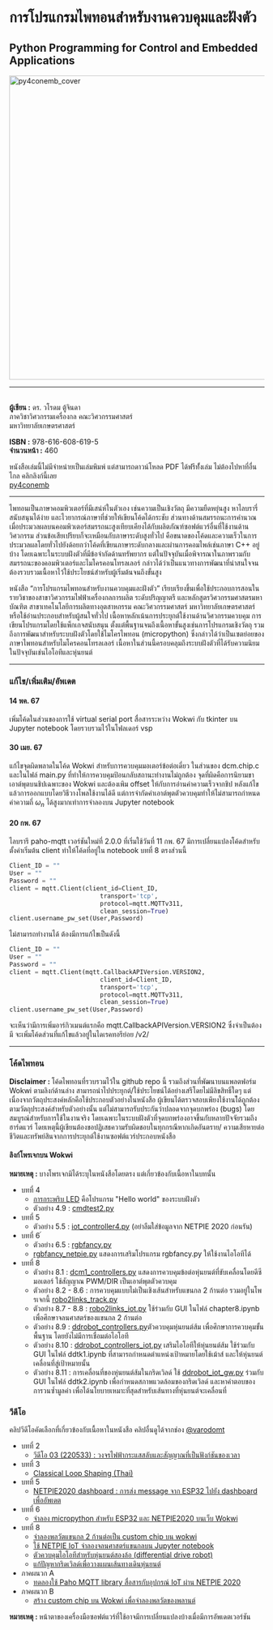 # การโปรแกรมไพทอนสำหรับงานควบคุมและฝังตัว

## Python Programming for Control and Embedded Applications

<img src="https://drive.google.com/uc?id=19irK_Lqk0BtMGrlq-kmb6powwAsoIg0Q" width=600 alt="py4conemb_cover"/>
<hr>
<br><b>ผู้เขียน :</b> ดร. วโรดม ตู้จินดา
<br>ภาควิชาวิศวกรรมเครื่องกล คณะวิศวกรรมศาสตร์
<br>มหาวิทยาลัยเกษตรศาสตร์
<p />
<p />
<b>ISBN :</b> 978-616-608-619-5
<br><b>จำนวนหน้า :</b> 460 
<p />
หนังสือเล่มนี้ไม่มีจำหน่ายเป็นเล่มพิมพ์ แต่สามารถดาวน์โหลด PDF ได้ฟรีทั้่งเล่ม ไม่ต้องไปหาที่อื่นไกล คลิกลิงก์นี้เลย 
<br><a href="https://drive.google.com/file/d/1NplIDw-kojc8b0gLTpcQZE3m9YRQV7M3/view?usp=sharing">py4conemb</a>

<hr>
<p />
ไพทอนเป็นภาษาคอมพิวเตอร์ที่มีเสน่ห์ในตัวเอง เช่นความเป็นเชิงวัตถุ มีความยืดหยุ่นสูง หาไลบรารี่สนับสนุนได้ง่าย และไวยากรณ์ภาษาที่ช่วยให้เขียนโค้ดได้กระชับ ส่วนทางด้านสมรรถนะการคำนวณเมื่อประมวลผลบนคอมพิวเตอร์สมรรถนะสูงเทียบเคียงได้กับผลิตภัณฑ์ซอฟต์แวร์อื่นที่ใช้งานด้านวิศวกรรม ส่วนข้อเสียเปรียบก็จะเหมือนกับภาษาระดับสูงทั่วไป คือขนาดของโค้ดและความเร็วในการประมวลผลโดยทั่วไปยังด้อยกว่าโค้ดที่เขียนภาษาระดับกลางและผ่านการคอมไพล์เช่นภาษา C++ อยู่บ้าง โดยเฉพาะในระบบฝังตัวที่มีข้อจำกัดด้านทรัพยากร แต่ในปัจจุบันเมื่อพิจารณาในภาพรวมกับสมรรถนะของคอมพิวเตอร์และไมโครคอนโทรลเลอร์ กล่าวได้ว่าเป็นแนวทางการพัฒนาที่น่าสนใจจนต้องรวบรวมเนื้อหาไว้ใช้ประโยชน์สำหรับผู้เริ่มต้นจนถึงขั้นสูง
<p />
หนังสือ “การโปรแกรมไพทอนสำหรับงานควบคุมและฝังตัว” เรียบเรียงขึ้นเพื่อใช้ประกอบการสอนในรายวิชาของสาขาวิศวกรรมไฟฟ้าเครื่องกลการผลิต ระดับปริญญาตรี และหลักสูตรวิศวกรรมศาสตรมหาบัณฑิต สาขาเทคโนโลยีการผลิตทางอุตสาหกรรม คณะวิศวกรรมศาสตร์ มหาวิทยาลัยเกษตรศาสตร์ หรือใช้อ่านประกอบสำหรับผู้สนใจทั่วไป เนื้อหาหลักเน้นการประยุกต์ใช้งานด้านวิศวกรรมควบคุม การเขียนโปรแกรมโดยใช้แพ็กเกจสนับสนุน ตั้งแต่พื้นฐานจนถึงเนื้อหาขั้นสูงเช่นการโปรแกรมเชิงวัตถุ รวมถึงการพัฒนาสำหรับระบบฝังตัวโดยใช้ไมโครไพทอน (micropython)  ซึ่งกล่าวได้ว่าเป็นเซตย่อยของภาษาไพทอนสำหรับไมโครคอนโทรลเลอร์ เนื้อหาในส่วนนี้ครอบคลุมถึงระบบฝังตัวที่ได้รับความนิยมในปัจจุบันเช่นไอโอทีและหุ่นยนต์ 

<hr>

### แก้ไข/เพิ่มเติม/อัพเดต

#### 14 พค. 67

เพิ่มโค้ดในส่วนของการใช้ virtual serial port สื่อสารระหว่าง Wokwi กับ tkinter บน 
Jupyter notebook โดยรวบรวมไว้ในโฟลเดอร์ vsp 

#### 30 เมย. 67

แก้ไขจุดผิดพลาดในโค้ด Wokwi สำหรับการควบคุมมอเตอร์ข้อต่อเดี่ยว ในส่วนของ dcm.chip.c และในไฟล์ main.py ที่ทำให้การควบคุมป้อนกลับสถานะทำงานไม่ถูกต้อง 
จุดที่ผิดคือการนิยามขาเอาต์พุตบนชิปเฉพาะของ Wokwi และต้องเพิม offset ให้กับการอ่านค่าความเร็วจากชิป หลังแก้ไขแล้วการออกแบบโดยวิธีวางโพลใช้งานได้ดี 
แต่การจำกัดค่าเอาต์พุตตัวควบคุมทำให้ไม่สามารถกำหนดค่าความถี่ $\omega_n$ ได้สูงมากเท่าการจำลองบน Jupyter notebook


#### 20 กพ. 67

ไลบรารี paho-mqtt เวอร์ชันใหม่ที่ 2.0.0 ที่เริ่มใช้วันที่ 11 กพ. 67 มีการเปลี่ยนแปลงโค้ดสำหรับตั้งค่าเริ่มต้น client ทำให้โค้ดที่อยู่ใน notebook บทที่ 8 ตรงส่วนนี้

```python
Client_ID = ""
User = ""
Password = ""
client = mqtt.Client(client_id=Client_ID,
                         transport='tcp',
                         protocol=mqtt.MQTTv311,
                         clean_session=True)
client.username_pw_set(User,Password)
```
ไม่สามารถทำงานได้ ต้องมีการแก้ไขเป็นดังนี้

```python
Client_ID = ""
User = ""
Password = ""
client = mqtt.Client(mqtt.CallbackAPIVersion.VERSION2,
                         client_id=Client_ID,
                         transport='tcp',
                         protocol=mqtt.MQTTv311,
                         clean_session=True)
client.username_pw_set(User,Password)
```

จะเห็นว่ามีการเพิ่มอาร์กิวเมนต์แรกคือ mqtt.CallbackAPIVersion.VERSION2 ซึ่งจำเป็นต้องมี จะเพิ่มโค้ดส่วนที่แก้ไขแล้วอยู๋ในไดเรคทอรีย่อย /v2/

<hr>

### โค้ดไพทอน

<b>Disclaimer : </b>โค้ดไพทอนที่รวบรวมไว้ใน github repo นี้ รวมถึงส่วนที่พัฒนาบนแพลตฟอร์ม Wokwi ตามลิงก์ด้านล่าง สามารถนำไปประยุกต์/ใช้ประโยชน์ได้อย่างเสรีโดยไม่มีลิขสิทธิ์ใดๆ แต่เนื่องจากวัตถุประสงค์หลักคือใช้ประกอบตัวอย่างในหนังสือ ผู้เขียนได้ตรวจสอบเพึยงใช้งานไ้ด้ถูกต้องตามวัตถุประสงค์สำหรับตัวอย่างนั้น แต่ไม่สามารถรับประกันว่าปลอดจากจุดบกพร่อง (bugs) โดยสมบูรณ์สำหรับการใช้ในงานจริง โดยเฉพาะในระบบฝังตัวที่จุดบกพร่องอาจขึ้นกับหลายปัจจัยรวมถึงฮาร์ดแวร์ โดยเหตุนี้ผู้เขียนต้องขอปฏิเสธความรับผิดชอบในทุกกรณีหากเกิดอันตราย/ ความเสียหายต่อชีวิตและทรัพย์สินจากการประยุกต์ใช้งานซอฟต์แวร์ประกอบหนังสือ

#### ลิงก์โพรเจกบน Wokwi

<b>หมายเหตุ : </b> บางโพรเจกมิได้ระบุในหนังสือโดยตรง แต่เกี่ยวข้องกับเนื้อหาในบทนั้น

<ul>
<li />บทที่ 4
<ul>
<li /><a href="https://wokwi.com/projects/387226918295246849">การกระพริบ LED</a> คือโปรแกรม "Hello world" ของระบบฝังตัว
<li />ตัวอย่าง 4.9 : <a href="https://wokwi.com/projects/387227633700996097">cmdtest2.py</a>

</ul>

<li />บทที่ 5
<ul>
<li />ตัวอย่าง 5.5 : <a href="https://wokwi.com/projects/387228145560282113">iot_controller4.py</a> (อย่าลืมใส่ข้อมูลจาก NETPIE 2020 ก่อนรัน)

</ul>

<li />บทที่ 6
์<ul>
<li />ตัวอย่าง 6.5 : <a href="https://wokwi.com/projects/387227152163383297">rgbfancy.py</a>
<li /><a href="https://wokwi.com/projects/387227281091069953">rgbfancy_netpie.py</a> แสดงการเสริมโปรแกรม rgbfancy.py ให้ใช้งานไอโอทีได้
</ul>
<li />บทที่ 8
<ul>
<li />ตัวอย่าง 8.1 : <a href="https://wokwi.com/projects/387228486819383297">dcm1_controllers.py</a> แสดงการควบคุมข้อต่อหุ่นยนต์ที่ขับเคลื่อนโดยดีซีมอเตอร์ ใช้สัญญาณ PWM/DIR เป็นเอาต์พุตตัวควบคุม 
<li />ตัวอย่าง 8.2 - 8.6 : การควบคุมแบบไม่เป็นเชิงเส้นสำหรับแขนกล 2 ก้านต่อ รวมอยู่ในโพรเจกนี้ <a href="https://wokwi.com/projects/387228698016260097">robo2links_track.py</a>
<li />ตัวอย่าง 8.7 - 8.8 : <a href="https://wokwi.com/projects/387229048610888705">robo2links_iot.py</a> ใช้ร่วมกับ GUI ในไฟล์ chapter8.ipynb เพื่อศึกษาจลนศาสตร์ของแขนกล 2 ก้านต่อ
<li />ตัวอย่าง 8.9 : <a href="https://wokwi.com/projects/387229353821011969">ddrobot_controllers.py</a>ตัวควบคุมหุ่นยนต์ส้ม เพื่อศึกษาการควบคุมขั้นพื้นฐาน โดยยังไม่มีการเชื่อมต่อไอโอที 
<li />ตัวอย่าง 8.10 : <a href="https://wokwi.com/projects/387229438026931201">ddrobot_controllers_iot.py</a> เสริมไอโอทีให้หุ่นยนต์ส้ม ใช้ร่วมกับ GUI ในไฟล์ ddtk1.ipynb ที่สามารถกำหนดตำแหน่งเป้าหมายโดยใช้เม้าส์ และให้หุ่นยนต์เคลื่อนที่สู่เป้าหมายนั้น
<li />ตัวอย่าง 8.11 : การเคลื่อนที่ของหุ่นยนต์ส้มในกริดเวิลด์ ใช้ <a href="https://wokwi.com/projects/387229597666359297">ddrobot_iot_gw.py</a> ร่วมกับ GUI ในไฟล์ ddtk2.ipynb เพื่อกำหนดสภาพแวดล้อมของกริดเวิลด์ และหาคำตอบของการวนซ้ำมูลค่า เพื่อได้นโยบายเหมาะที่สุดสำหรับเส้นทางที่หุ่นยนต์จะเคลื่อนที่
</ul>

</ul>

### วีดีโอ

คลิปวีดีโอคัดเลือกที่เกี่ยวข้องกับเนื้อหาในหนังสือ คลิปอื่นดูได้จากช่อง <a href="https://www.youtube.com/@varodomt">@varodomt</a>

<ul>
<li />บทที่ 2
<ul>
<li /><a href="https://youtu.be/ga2dXXfAiFk?si=HSCCF3p7DPQcigoQ">วีดีโอ 03 (220533) : วงจรไฟฟ้ากระแสสลับและสัญญาณที่เป็นฟังก์ชันของเวลา</a>
</ul>

<li />บทที่ 3
<ul>
<li /><a href="https://youtu.be/24eO3mYsSaA?si=O7WLQB4Ee5xJaiu9">Classical Loop Shaping (Thai)</a>
</ul>

<li />บทที่ 5
<ul>
<li /><a href="https://youtu.be/XHzSaWOAS0E?si=JPH8nAf90NuZly6s">NETPIE2020 dashboard : การส่ง message จาก ESP32 ไปยัง dashboard เพื่ออัพเดต</a>
</ul>
<li />บทที่ 6
<ul>
<li /><a href="https://youtu.be/a0tH8vJ3T0g?si=tzwP95jq2MsYPfZP">จำลอง micropython สำหรับ ESP32 และ NETPIE2020 บนเว็บ Wokwi</a>
</ul>
<li />บทที่ 8
<ul>
<li /><a href="https://youtu.be/3to1_SIWH64?si=RJJlr-ashozVOH8Z">จำลองพลวัตแขนกล 2 ก้านต่อเป็น custom chip บน wokwi</a>
<li /><a href="https://youtu.be/P5REf6HBmz0?si=14ktX0IOTdaUbArB">ใช้ NETPIE IoT จำลองจลนศาสตร์แขนกลบน Jupyter notebook</a>
<li /><a href="https://youtu.be/Dfr7qgxvRS8?si=6LlR_nIbKrHQhWb5">ตัวควบคุมไอโอทีสำหรับหุ่นยนต์สองล้อ (differential drive robot)</a>
<li /><a href="https://youtu.be/3vH49engcdo?si=U-qlE9JvXggqxU1C">แก้ปัญหากริดเวิลด์เพื่อวางแผนเส้นทางเดินหุ่นยนต์</a>
</ul>
<li />ภาคผนวก A
<ul>
<li /><a href="https://youtu.be/lH7kSj0lai0?si=KllavgeFK3-qPKYj">ทดลองใช้ Paho MQTT library สื่อสารกับอุปกรณ์ IoT ผ่าน NETPIE 2020</a>
</ul>

<li />ภาคผนวก B
<ul>
<li /><a href="https://youtu.be/-P7gBgtUN0w?si=pzosqkCR48jrDkw4">สร้าง custom chip บน Wokwi เพื่อจำลองพลวัตของพลานต์</a>
</ul>
</ul>

<b>หมายเหตุ : </b>
หน้าตาของเครื่องมือซอฟต์แวร์ที่ใช้อาจมีการเปลี่ยนแปลงบ้างเมื่อมีการอัพเดตเวอร์ชัน 
